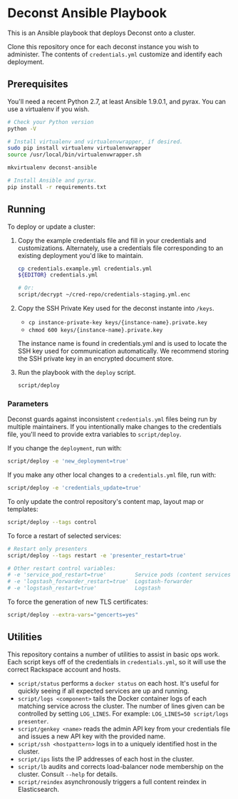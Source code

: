 # Deconst Ansible Playbook

This is an Ansible playbook that deploys Deconst onto a cluster.

Clone this repository once for each deconst instance you wish to administer. The contents of `credentials.yml` customize and identify each deployment.

## Prerequisites

You'll need a recent Python 2.7, at least Ansible 1.9.0.1, and pyrax. You can use a virtualenv if you wish.

```bash
# Check your Python version
python -V

# Install virtualenv and virtualenvwrapper, if desired.
sudo pip install virtualenv virtualenvwrapper
source /usr/local/bin/virtualenvwrapper.sh

mkvirtualenv deconst-ansible

# Install Ansible and pyrax.
pip install -r requirements.txt
```

## Running

To deploy or update a cluster:

 1. Copy the example credentials file and fill in your credentials and customizations. Alternately, use a credentials file corresponding to an existing deployment you'd like to maintain.

    ```bash
    cp credentials.example.yml credentials.yml
    ${EDITOR} credentials.yml

    # Or:
    script/decrypt ~/cred-repo/credentials-staging.yml.enc
    ```

 2. Copy the SSH Private Key used for the deconst instante into `/keys`.
    - `cp instance-private-key keys/{instance-name}.private.key`
    - `chmod 600 keys/{instance-name}.private.key`

    The instance name is found in credentials.yml and is used to locate the SSH key used for communication automatically. We recommend storing the SSH private key in an encrypted document store.

 3. Run the playbook with the `deploy` script.

    ```bash
    script/deploy
    ```

### Parameters

Deconst guards against inconsistent `credentials.yml` files being run by multiple maintainers. If you intentionally make changes to the credentials file, you'll need to provide extra variables to `script/deploy`.

If you change the `deployment`, run with:

```bash
script/deploy -e 'new_deployment=true'
```

If you make any other local changes to a `credentials.yml` file, run with:

```bash
script/deploy -e 'credentials_update=true'
```

To only update the control repository's content map, layout map or templates:

```bash
script/deploy --tags control
```

To force a restart of selected services:

```bash
# Restart only presenters
script/deploy --tags restart -e 'presenter_restart=true'

# Other restart control variables:
# -e 'service_pod_restart=true'         Service pods (content services and presenter)
# -e 'logstash_forwarder_restart=true'  Logstash-forwarder
# -e 'logstash_restart=true'            Logstash
```

To force the generation of new TLS certificates:

```bash
script/deploy --extra-vars="gencerts=yes"
```

## Utilities

This repository contains a number of utilities to assist in basic ops work. Each script keys off of the credentials in `credentials.yml`, so it will use the correct Rackspace account and hosts.

 * `script/status` performs a `docker status` on each host. It's useful for quickly seeing if all expected services are up and running.
 * `script/logs <component>` tails the Docker container logs of each matching service across the cluster. The number of lines given can be controlled by setting `LOG_LINES`. For example: `LOG_LINES=50 script/logs presenter`.
 * `script/genkey <name>` reads the admin API key from your credentials file and issues a new API key with the provided name.
 * `script/ssh <hostpattern>` logs in to a uniquely identified host in the cluster.
 * `script/ips` lists the IP addresses of each host in the cluster.
 * `script/lb` audits and corrects load-balancer node membership on the cluster. Consult `--help` for details.
 * `script/reindex` asynchronously triggers a full content reindex in Elasticsearch.
